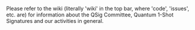 Please refer to the wiki (literally 'wiki' in the top bar, where 'code', 'issues', etc. are) for information about the QSig Committee, Quantum 1-Shot Signatures and our activities in general.
